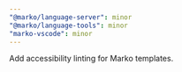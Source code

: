 ```yaml
---
"@marko/language-server": minor
"@marko/language-tools": minor
"marko-vscode": minor
---
```


Add accessibility linting for Marko templates.
